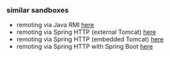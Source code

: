 
### similar sandboxes

* remoting via Java RMI [here](https://github.com/codetojoy/sandbox_java_rmi)
* remoting via Spring HTTP (external Tomcat) [here](https://github.com/codetojoy/sandbox_spring_http_tomcat)
* remoting via Spring HTTP (embedded Tomcat) [here](https://github.com/codetojoy/sandbox_spring_http_tomcat_embedded) 
* remoting via Spring HTTP with Spring Boot [here](https://github.com/codetojoy/sandbox_spring_http_boot) 

